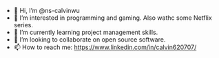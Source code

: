 - 👋 Hi, I’m @ns-calvinwu
- 👀 I’m interested in programming and gaming. Also wathc some Netflix series.
- 🌱 I’m currently learning project management skills.
- 💞️ I’m looking to collaborate on open source software.
- 📫 How to reach me: https://www.linkedin.com/in/calvin620707/

<!---
ns-calvinwu/ns-calvinwu is a ✨ special ✨ repository because its `README.md` (this file) appears on your GitHub profile.
You can click the Preview link to take a look at your changes.
--->
